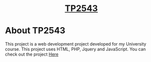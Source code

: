 <h1 align="center"><a href="http://lrgs.ftsm.ukm.my/users/a173823/" target="_blank">TP2543</a></h1>

# About TP2543
This project is a web development project developed for my University course. This project uses HTML, PHP, Jquery and JavaScript. You can check out the project [Here](http://lrgs.ftsm.ukm.my/users/a173823/)
